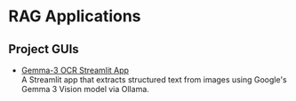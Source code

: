 # RAG Applications

## Project GUIs

- [Gemma-3 OCR Streamlit App](https://rag-applications-gemma-vision.streamlit.app/)  
  A Streamlit app that extracts structured text from images using Google's Gemma 3 Vision model via Ollama.
